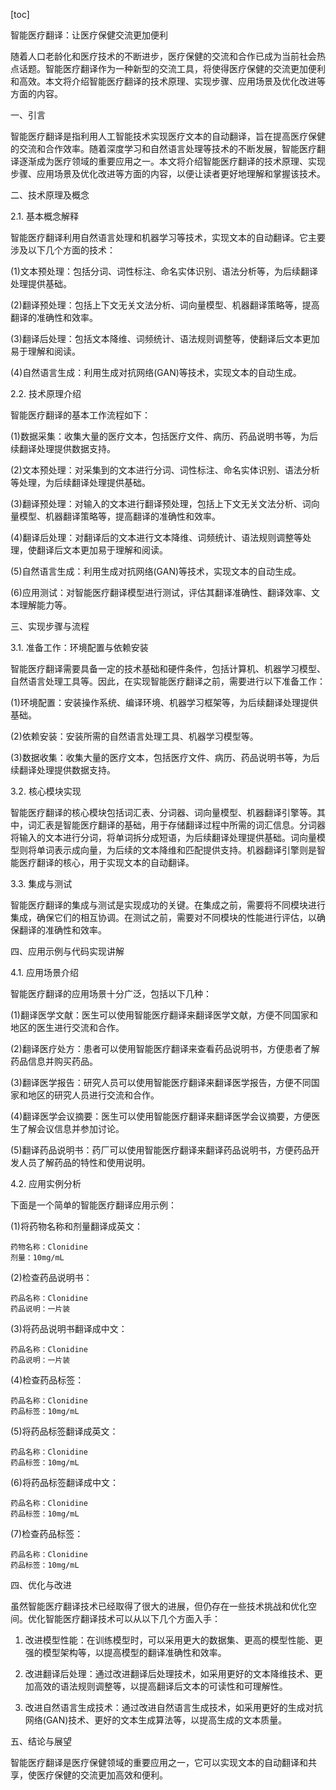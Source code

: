 
[toc]                    
                
                
智能医疗翻译：让医疗保健交流更加便利

随着人口老龄化和医疗技术的不断进步，医疗保健的交流和合作已成为当前社会热点话题。智能医疗翻译作为一种新型的交流工具，将使得医疗保健的交流更加便利和高效。本文将介绍智能医疗翻译的技术原理、实现步骤、应用场景及优化改进等方面的内容。

一、引言

智能医疗翻译是指利用人工智能技术实现医疗文本的自动翻译，旨在提高医疗保健的交流和合作效率。随着深度学习和自然语言处理等技术的不断发展，智能医疗翻译逐渐成为医疗领域的重要应用之一。本文将介绍智能医疗翻译的技术原理、实现步骤、应用场景及优化改进等方面的内容，以便让读者更好地理解和掌握该技术。

二、技术原理及概念

2.1. 基本概念解释

智能医疗翻译利用自然语言处理和机器学习等技术，实现文本的自动翻译。它主要涉及以下几个方面的技术：

(1)文本预处理：包括分词、词性标注、命名实体识别、语法分析等，为后续翻译处理提供基础。

(2)翻译预处理：包括上下文无关文法分析、词向量模型、机器翻译策略等，提高翻译的准确性和效率。

(3)翻译后处理：包括文本降维、词频统计、语法规则调整等，使翻译后文本更加易于理解和阅读。

(4)自然语言生成：利用生成对抗网络(GAN)等技术，实现文本的自动生成。

2.2. 技术原理介绍

智能医疗翻译的基本工作流程如下：

(1)数据采集：收集大量的医疗文本，包括医疗文件、病历、药品说明书等，为后续翻译处理提供数据支持。

(2)文本预处理：对采集到的文本进行分词、词性标注、命名实体识别、语法分析等处理，为后续翻译处理提供基础。

(3)翻译预处理：对输入的文本进行翻译预处理，包括上下文无关文法分析、词向量模型、机器翻译策略等，提高翻译的准确性和效率。

(4)翻译后处理：对翻译后的文本进行文本降维、词频统计、语法规则调整等处理，使翻译后文本更加易于理解和阅读。

(5)自然语言生成：利用生成对抗网络(GAN)等技术，实现文本的自动生成。

(6)应用测试：对智能医疗翻译模型进行测试，评估其翻译准确性、翻译效率、文本理解能力等。

三、实现步骤与流程

3.1. 准备工作：环境配置与依赖安装

智能医疗翻译需要具备一定的技术基础和硬件条件，包括计算机、机器学习模型、自然语言处理工具等。因此，在实现智能医疗翻译之前，需要进行以下准备工作：

(1)环境配置：安装操作系统、编译环境、机器学习框架等，为后续翻译处理提供基础。

(2)依赖安装：安装所需的自然语言处理工具、机器学习模型等。

(3)数据收集：收集大量的医疗文本，包括医疗文件、病历、药品说明书等，为后续翻译处理提供数据支持。

3.2. 核心模块实现

智能医疗翻译的核心模块包括词汇表、分词器、词向量模型、机器翻译引擎等。其中，词汇表是智能医疗翻译的基础，用于存储翻译过程中所需的词汇信息。分词器将输入的文本进行分词，将单词拆分成短语，为后续翻译处理提供基础。词向量模型则将单词表示成向量，为后续的文本降维和匹配提供支持。机器翻译引擎则是智能医疗翻译的核心，用于实现文本的自动翻译。

3.3. 集成与测试

智能医疗翻译的集成与测试是实现成功的关键。在集成之前，需要将不同模块进行集成，确保它们的相互协调。在测试之前，需要对不同模块的性能进行评估，以确保翻译的准确性和效率。

四、应用示例与代码实现讲解

4.1. 应用场景介绍

智能医疗翻译的应用场景十分广泛，包括以下几种：

(1)翻译医学文献：医生可以使用智能医疗翻译来翻译医学文献，方便不同国家和地区的医生进行交流和合作。

(2)翻译医疗处方：患者可以使用智能医疗翻译来查看药品说明书，方便患者了解药品信息并购买药品。

(3)翻译医学报告：研究人员可以使用智能医疗翻译来翻译医学报告，方便不同国家和地区的研究人员进行交流和合作。

(4)翻译医学会议摘要：医生可以使用智能医疗翻译来翻译医学会议摘要，方便医生了解会议信息并参加讨论。

(5)翻译药品说明书：药厂可以使用智能医疗翻译来翻译药品说明书，方便药品开发人员了解药品的特性和使用说明。

4.2. 应用实例分析

下面是一个简单的智能医疗翻译应用示例：

(1)将药物名称和剂量翻译成英文：

```
药物名称：Clonidine
剂量：10mg/mL
```

(2)检查药品说明书：

```
药品名称：Clonidine
药品说明：一片装
```

(3)将药品说明书翻译成中文：

```
药品名称：Clonidine
药品说明：一片装
```

(4)检查药品标签：

```
药品名称：Clonidine
药品标签：10mg/mL
```

(5)将药品标签翻译成英文：

```
药品名称：Clonidine
药品标签：10mg/mL
```

(6)将药品标签翻译成中文：

```
药品名称：Clonidine
药品标签：10mg/mL
```

(7)检查药品标签：

```
药品名称：Clonidine
药品标签：10mg/mL
```

四、优化与改进

虽然智能医疗翻译技术已经取得了很大的进展，但仍存在一些技术挑战和优化空间。优化智能医疗翻译技术可以从以下几个方面入手：

1. 改进模型性能：在训练模型时，可以采用更大的数据集、更高的模型性能、更强的模型架构等，以提高模型的翻译准确性和效率。

2. 改进翻译后处理：通过改进翻译后处理技术，如采用更好的文本降维技术、更加高效的语法规则调整等，以提高翻译后文本的可读性和可理解性。

3. 改进自然语言生成技术：通过改进自然语言生成技术，如采用更好的生成对抗网络(GAN)技术、更好的文本生成算法等，以提高生成的文本质量。

五、结论与展望

智能医疗翻译是医疗保健领域的重要应用之一，它可以实现文本的自动翻译和共享，使医疗保健的交流更加高效和便利。

